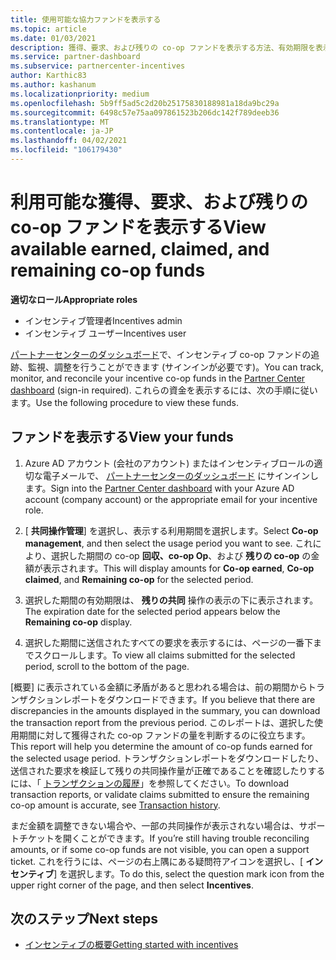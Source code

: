 ```yaml
---
title: 使用可能な協力ファンドを表示する
ms.topic: article
ms.date: 01/03/2021
description: 獲得、要求、および残りの co-op ファンドを表示する方法、有効期限を表示する方法、および不整合な金額を調整する方法について説明します。
ms.service: partner-dashboard
ms.subservice: partnercenter-incentives
author: Karthic83
ms.author: kashanum
ms.localizationpriority: medium
ms.openlocfilehash: 5b9ff5ad5c2d20b25175830188981a18da9bc29a
ms.sourcegitcommit: 6498c57e75aa097861523b206dc142f789deeb36
ms.translationtype: MT
ms.contentlocale: ja-JP
ms.lasthandoff: 04/02/2021
ms.locfileid: "106179430"
---
```

# <a name="view-available-earned-claimed-and-remaining-co-op-funds"></a><span data-ttu-id="22fe3-103">利用可能な獲得、要求、および残りの co-op ファンドを表示する</span><span class="sxs-lookup"><span data-stu-id="22fe3-103">View available earned, claimed, and remaining co-op funds</span></span>

<span data-ttu-id="22fe3-104">**適切なロール**</span><span class="sxs-lookup"><span data-stu-id="22fe3-104">**Appropriate roles**</span></span>

- <span data-ttu-id="22fe3-105">インセンティブ管理者</span><span class="sxs-lookup"><span data-stu-id="22fe3-105">Incentives admin</span></span>
- <span data-ttu-id="22fe3-106">インセンティブ ユーザー</span><span class="sxs-lookup"><span data-stu-id="22fe3-106">Incentives user</span></span>

<span data-ttu-id="22fe3-107">[パートナーセンターのダッシュボード](https://partner.microsoft.com/dashboard/)で、インセンティブ co-op ファンドの追跡、監視、調整を行うことができます (サインインが必要です)。</span><span class="sxs-lookup"><span data-stu-id="22fe3-107">You can track, monitor, and reconcile your incentive co-op funds in the [Partner Center dashboard](https://partner.microsoft.com/dashboard/) (sign-in required).</span></span> <span data-ttu-id="22fe3-108">これらの資金を表示するには、次の手順に従います。</span><span class="sxs-lookup"><span data-stu-id="22fe3-108">Use the following procedure to view these funds.</span></span>

## <a name="view-your-funds"></a><span data-ttu-id="22fe3-109">ファンドを表示する</span><span class="sxs-lookup"><span data-stu-id="22fe3-109">View your funds</span></span>

1. <span data-ttu-id="22fe3-110">Azure AD アカウント (会社のアカウント) またはインセンティブロールの適切な電子メールで、 [パートナーセンターのダッシュボード](https://partner.microsoft.com/dashboard/) にサインインします。</span><span class="sxs-lookup"><span data-stu-id="22fe3-110">Sign into the [Partner Center dashboard](https://partner.microsoft.com/dashboard/) with your Azure AD account (company account) or the appropriate email for your incentive role.</span></span>

2. <span data-ttu-id="22fe3-111">[ **共同操作管理**] を選択し、表示する利用期間を選択します。</span><span class="sxs-lookup"><span data-stu-id="22fe3-111">Select **Co-op management**, and then select the usage period you want to see.</span></span> <span data-ttu-id="22fe3-112">これにより、選択した期間の co-op **回収、co-op Op**、および **残りの co-op** の金額が表示されます。</span><span class="sxs-lookup"><span data-stu-id="22fe3-112">This will display amounts for **Co-op earned**, **Co-op claimed**, and **Remaining co-op** for the selected period.</span></span>

3. <span data-ttu-id="22fe3-113">選択した期間の有効期限は、 **残りの共同** 操作の表示の下に表示されます。</span><span class="sxs-lookup"><span data-stu-id="22fe3-113">The expiration date for the selected period appears below the **Remaining co-op** display.</span></span>  

4. <span data-ttu-id="22fe3-114">選択した期間に送信されたすべての要求を表示するには、ページの一番下までスクロールします。</span><span class="sxs-lookup"><span data-stu-id="22fe3-114">To view all claims submitted for the selected period, scroll to the bottom of the page.</span></span>

<span data-ttu-id="22fe3-115">[概要] に表示されている金額に矛盾があると思われる場合は、前の期間からトランザクションレポートをダウンロードできます。</span><span class="sxs-lookup"><span data-stu-id="22fe3-115">If you believe that there are discrepancies in the amounts displayed in the summary, you can download the transaction report from the previous period.</span></span> <span data-ttu-id="22fe3-116">このレポートは、選択した使用期間に対して獲得された co-op ファンドの量を判断するのに役立ちます。</span><span class="sxs-lookup"><span data-stu-id="22fe3-116">This report will help you determine the amount of co-op funds earned for the selected usage period.</span></span> <span data-ttu-id="22fe3-117">トランザクションレポートをダウンロードしたり、送信された要求を検証して残りの共同操作量が正確であることを確認したりするには、「 [トランザクションの履歴](./payout-statement.md#transaction-history)」を参照してください。</span><span class="sxs-lookup"><span data-stu-id="22fe3-117">To download transaction reports, or validate claims submitted to ensure the remaining co-op amount is accurate, see [Transaction history](./payout-statement.md#transaction-history).</span></span>

<span data-ttu-id="22fe3-118">まだ金額を調整できない場合や、一部の共同操作が表示されない場合は、サポートチケットを開くことができます。</span><span class="sxs-lookup"><span data-stu-id="22fe3-118">If you’re still having trouble reconciling amounts, or if some co-op funds are not visible, you can open a support ticket.</span></span> <span data-ttu-id="22fe3-119">これを行うには、ページの右上隅にある疑問符アイコンを選択し、[ **インセンティブ**] を選択します。</span><span class="sxs-lookup"><span data-stu-id="22fe3-119">To do this, select the question mark icon from the upper right corner of the page, and then select **Incentives**.</span></span>

## <a name="next-steps"></a><span data-ttu-id="22fe3-120">次のステップ</span><span class="sxs-lookup"><span data-stu-id="22fe3-120">Next steps</span></span>

- [<span data-ttu-id="22fe3-121">インセンティブの概要</span><span class="sxs-lookup"><span data-stu-id="22fe3-121">Getting started with incentives</span></span>](incentives-get-started-intro.md)